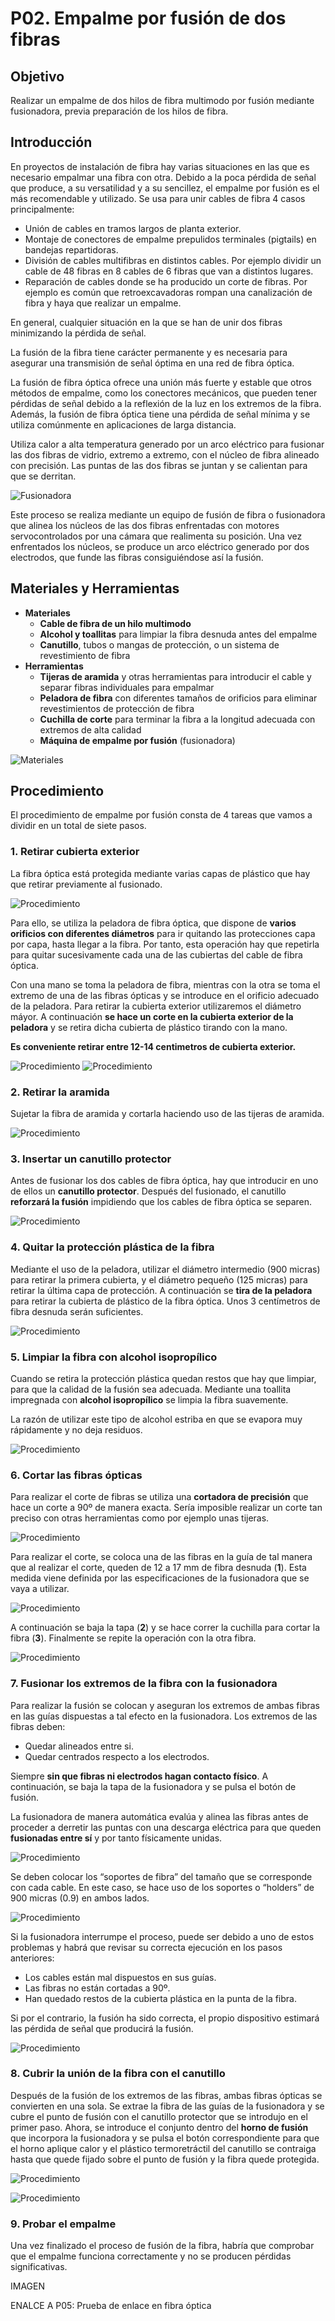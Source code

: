 # P02. Empalme por fusión de dos fibras

## Objetivo
Realizar un empalme de dos hilos de fibra multimodo por fusión mediante fusionadora, previa preparación de los hilos de fibra.

## Introducción

En proyectos de instalación de fibra hay varias situaciones en las que es necesario empalmar una fibra con otra.  Debido a la poca pérdida de señal que produce, a su versatilidad y a su sencillez, el empalme por fusión es el más recomendable y utilizado.  Se usa para unir cables de fibra 4 casos principalmente:

* Unión de cables en tramos largos de planta exterior.
* Montaje de conectores de empalme prepulidos terminales (pigtails) en bandejas repartidoras.
* División de cables multifibras en distintos cables. Por ejemplo dividir un cable de 48 fibras en 8 cables de 6 fibras que van a distintos lugares.
* Reparación de cables donde se ha producido un corte de fibras. Por ejemplo es común que retroexcavadoras rompan una canalización de fibra y haya que realizar un empalme.

En general, cualquier situación en la que se han de unir dos fibras minimizando la pérdida de señal. 

La fusión de la fibra tiene carácter permanente y es necesaria para asegurar una transmisión de señal óptima en una red de fibra óptica.

La fusión de fibra óptica ofrece una unión más fuerte y estable que otros métodos de empalme, como los conectores mecánicos, que pueden tener pérdidas de señal debido a la reflexión de la luz en los extremos de la fibra. Además, la fusión de fibra óptica tiene una pérdida de señal mínima y se utiliza comúnmente en aplicaciones de larga distancia.

Utiliza calor a alta temperatura generado por un arco eléctrico para fusionar las dos fibras de vidrio, extremo a extremo, con el núcleo de fibra alineado con precisión. Las puntas de las dos fibras se juntan y se calientan para que se derritan. 

![Fusionadora](img/00Intro.png)

Este proceso se realiza mediante un equipo de fusión de fibra o fusionadora que alinea los núcleos de las dos fibras enfrentadas con motores servocontrolados por una cámara que realimenta su posición. Una vez enfrentados los núcleos, se produce un arco eléctrico generado por dos electrodos, que funde las fibras consiguiéndose así la fusión.

## Materiales y Herramientas

* **Materiales**
    * **Cable de fibra de un hilo multimodo**
    * **Alcohol y toallitas** para limpiar la fibra desnuda antes del empalme
    * **Canutillo**, tubos o mangas de protección, o un sistema de revestimiento de fibra
* **Herramientas**
    * **Tijeras de aramida** y otras herramientas para introducir el cable y separar fibras individuales para empalmar
    * **Peladora de fibra** con diferentes tamaños de orificios para eliminar revestimientos de protección de fibra
    * **Cuchilla de corte** para terminar la fibra a la longitud adecuada con extremos de alta calidad
    * **Máquina de empalme por fusión** (fusionadora)

![Materiales](img/0.JPG)

## Procedimiento

El procedimiento de empalme por fusión consta de 4 tareas que vamos a dividir en un total de siete pasos.

### 1. Retirar cubierta exterior

La fibra óptica está protegida mediante varias capas de plástico que hay que retirar previamente al fusionado.

![Procedimiento](img/1a.png)

Para ello, se utiliza la peladora de fibra óptica, que dispone de **varios orificios con diferentes diámetros** para ir quitando las protecciones capa por capa, hasta llegar a la fibra. Por tanto, esta operación hay que repetirla para quitar sucesivamente cada una de las cubiertas del cable de fibra óptica.

Con una mano se toma la peladora de fibra, mientras con la otra se toma el extremo de una de las fibras ópticas y se introduce en el orificio adecuado de la peladora. Para retirar la cubierta exterior utilizaremos el diámetro máyor. A continuación **se hace un corte en la cubierta exterior de la peladora** y se retira dicha cubierta de plástico tirando con la mano. 

**Es conveniente retirar entre 12-14 centimetros de cubierta exterior.**

![Procedimiento](img/1b.JPG)
![Procedimiento](img/1c.JPG)

### 2. Retirar la aramida

Sujetar la fibra de aramida y cortarla haciendo uso de las tijeras de aramida.

![Procedimiento](img/2.JPG)

### 3. Insertar un canutillo protector

Antes de fusionar los dos cables de fibra óptica, hay que introducir en uno de ellos un **canutillo protector**. Después del fusionado, el canutillo **reforzará la fusión** impidiendo que los cables de fibra óptica se separen.

![Procedimiento](img/3.png)

### 4. Quitar la protección plástica de la fibra

Mediante el uso de la peladora, utilizar el diámetro intermedio (900 micras) para retirar la primera cubierta, y el diámetro pequeño (125 micras) para retirar la última capa de protección. A continuación se **tira de la peladora** para retirar la cubierta de plástico de la fibra óptica. Unos 3 centímetros de fibra desnuda serán suficientes.

![Procedimiento](img/4.png)

### 5. Limpiar la fibra con alcohol isopropílico

Cuando se retira la protección plástica quedan restos que hay que limpiar, para que la calidad de la fusión sea adecuada. Mediante una toallita impregnada con **alcohol isopropílico** se limpia la fibra suavemente.

La razón de utilizar este tipo de alcohol estriba en que se evapora muy rápidamente y no deja residuos.

![Procedimiento](img/5.png)

### 6. Cortar las fibras ópticas

Para realizar el corte de fibras se utiliza una **cortadora de precisión** que hace un corte a 90º de manera exacta. Sería imposible realizar un corte tan preciso con otras herramientas como por ejemplo unas tijeras. 

![Procedimiento](img/6a.png)

Para realizar el corte, se coloca una de las fibras en la guía de tal manera que al realizar el corte, queden de 12 a 17 mm de fibra desnuda (**1**). Esta medida viene definida por las especificaciones de la fusionadora que se vaya a utilizar.

![Procedimiento](img/6b.png)

A continuación se baja la tapa (**2**) y se hace correr la cuchilla para cortar la fibra (**3**). Finalmente se repite la operación con la otra fibra.

![Procedimiento](img/6c.png)

### 7. Fusionar los extremos de la fibra con la fusionadora
Para realizar la fusión se colocan y aseguran los extremos de ambas fibras en las guías dispuestas a tal efecto en la fusionadora. Los extremos de las fibras deben:

* Quedar alineados entre si.
* Quedar centrados respecto a los electrodos.

Siempre **sin que fibras ni electrodos hagan contacto físico**. A continuación, se baja la tapa de la fusionadora y se pulsa el botón de fusión. 

La fusionadora de manera automática evalúa y alinea las fibras antes de proceder a derretir las puntas con una descarga eléctrica para que queden **fusionadas entre sí** y por tanto físicamente unidas.

![Procedimiento](img/7a.png)

Se deben colocar los “soportes de fibra” del tamaño que se corresponde con cada cable. En este caso, se hace uso de los soportes o “holders” de 900 micras (0.9) en ambos lados.

![Procedimiento](img/7b.png)

Si la fusionadora interrumpe el proceso, puede ser debido a uno de estos problemas y habrá que revisar su correcta ejecución en los pasos anteriores:

* Los cables están mal dispuestos en sus guías.
* Las fibras no están cortadas a 90º.
* Han quedado restos de la cubierta plástica en la punta de la fibra.

Si por el contrario, la fusión ha sido correcta, el propio dispositivo estimará las pérdida de señal que producirá la fusión. 

![Procedimiento](img/7c.png)

### 8. Cubrir la unión de la fibra con el canutillo

Después de la fusión de los extremos de las fibras, ambas fibras ópticas se convierten en una sola. Se extrae la fibra de las guías de la fusionadora y se cubre el punto de fusión con el canutillo protector que se introdujo en el primer paso. Ahora, se introduce el conjunto dentro del **horno de fusión** que incorpora la fusionadora y se pulsa el botón correspondiente para que el horno aplique calor y el plástico termoretráctil del canutillo se contraiga hasta que quede fijado sobre el punto de fusión y la fibra quede protegida.

![Procedimiento](img/8a.png)

![Procedimiento](img/8b.png)

### 9. Probar el empalme

Una vez finalizado el proceso de fusión de la fibra, habría que comprobar que el empalme funciona correctamente y no se producen pérdidas significativas.

IMAGEN

ENALCE A P05: Prueba de enlace en fibra óptica


